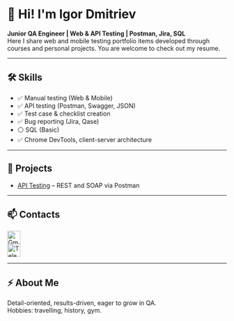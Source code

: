 # 👋 Hi! I'm Igor Dmitriev  
**Junior QA Engineer | Web & API Testing | Postman, Jira, SQL**  
Here I share web and mobile testing portfolio items developed through courses and personal projects. You are welcome to check out my resume.

---

## 🛠 Skills

- ✅ Manual testing (Web & Mobile)  
- ✅ API testing (Postman, Swagger, JSON)  
- ✅ Test case & checklist creation  
- ✅ Bug reporting (Jira, Qase)  
- ⚪ SQL (Basic)  
- ✅ Chrome DevTools, client-server architecture  

---

## 📂 Projects
- [API Testing](https://github.com/Igorweb88/API-testing) – REST and SOAP via Postman  

---

## 📫 Contacts
[<img src="https://upload.wikimedia.org/wikipedia/commons/4/4e/Gmail_Icon.png" alt="Gmail" width="30"/>](mailto:dmitrievworkspace@gmail.com)  
[<img src="https://upload.wikimedia.org/wikipedia/commons/8/82/Telegram_logo.svg" alt="Telegram" width="30"/>](https://t.me/Igor_D55)  

---

## ⚡ About Me
Detail-oriented, results-driven, eager to grow in QA.  
Hobbies: travelling, history, gym.

